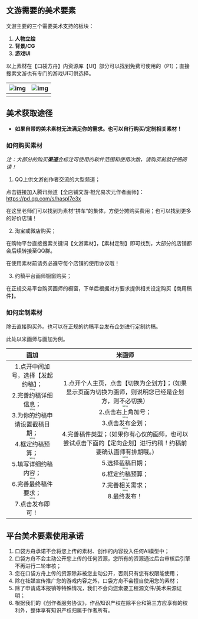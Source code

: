 ## 文游需要的美术要素

文游主要的三个需要美术支持的板块：

1. **人物立绘**
2. **背景/CG**
3. **游戏UI**

以上素材在【口袋方舟】内资源库【UI】部分可以找到免费可使用的（P1）；直接搜索文游也有专门的游戏UI可供选择。

| ![img](https://arkimg.ark.online/1760681494193-315.webp) | ![img](https://arkimg.ark.online/1760681494193-316.webp) |
| -------------------------------------------------------- | -------------------------------------------------------- |
|                                                          |                                                          |

## 美术获取途径

- **如果自带的美术素材无法满足你的需求。也可以自行购买/定制相关素材！**

### 如何购买素材

*注：大部分的购买**渠道**会标注可使用的软件范围和使用次数，请购买前就仔细阅读！*

1. QQ上供文游创作者交流的大型频道；

点击链接加入腾讯频道【全店铺文游·橙光易次元作者画师】：https://pd.qq.com/s/haspl7e3x

在这里老师们可以找到为素材“拼车”的集体，方便分摊购买费用；也可以找到更多的好价店铺！

2. 淘宝或微店购买；

在购物平台直接搜索关键词【文游素材】，【素材定制】即可找到，大部分的店铺都会后续转接至QQ群。

在使用素材前请务必遵守每个店铺的使用协议哦！

3. 约稿平台画师橱窗购买；

在正规交易平台购买画师的橱窗，下单后根据对方要求提供相关设定购买【商用稿件】。

### 如何定制素材

除去直接购买外。也可以在正规的约稿平台发布企划进行定制约稿。

此处以米画师与画加为例。

|                           **画加**                           |                          **米画师**                          |
| :----------------------------------------------------------: | :----------------------------------------------------------: |
| 1.点开中间加号，选择【发起约稿】；<br /><img src="https://arkimg.ark.online/1760693612301-2-1760693637830-35.webp" alt="img" style="zoom: 33%;" /><br />2.完善约稿详细信息；<br /><img src="https://arkimg.ark.online/1760693749931-71.webp" alt="img" style="zoom:33%;" /><br />3.为你的约稿申请设置截稿日期；<br /><img src="https://arkimg.ark.online/1760693760690-82-1760693774933-95-1760693800678-128.webp" alt="img" style="zoom:33%;" /><br />4.框定约稿预算；<br /><img src="https://arkimg.ark.online/1760693774929-93-1760693786422-104-1760693791757-118.webp" alt="img" style="zoom:33%;" /><br />5.填写详细约稿内容；<br /><img src="https://arkimg.ark.online/1760693791756-113.webp" alt="img" style="zoom:33%;" /><br />6.完善最终稿件要求；<br /><img src="https://arkimg.ark.online/1760693800648-125.webp" alt="img" style="zoom:33%;" /><br />7.点击发布即可！ | 1.点开个人主页，点击【切换为企划方】；（如果显示页面为切换为画师，则说明您已经是企划方，则不必切换）<br /><img src="https://arkimg.ark.online/1760693823968-138-1760693832070-165-1760693845407-178-1760693851791-192-1760693869759-217.webp" alt="img" style="zoom:33%;" /><br />2.点击右上角加号；<br /><img src="https://arkimg.ark.online/1760693832064-153.webp" alt="img" style="zoom:33%;" /><br />3.点击发布企划；<br /><img src="https://arkimg.ark.online/1760693845404-168-1760693860530-205-1760693876825-232.webp" alt="img" style="zoom:33%;" /><br />4.完善稿件类型；（如果你有心仪的画师，也可以尝试点击下面的【定向企划】进行约稿！约稿前要确认画师有排期哦。)<br /><img src="https://arkimg.ark.online/1760693851790-183.webp" alt="img" style="zoom:33%;" /><br />5.选择截稿日期；<br /><img src="https://arkimg.ark.online/1760693860529-198.webp" alt="img" style="zoom:33%;" /><br />6.框定约稿预算；<br /><img src="https://arkimg.ark.online/1760693869755-213.webp" alt="img" style="zoom:33%;" /><br />7.完善相关需求；<br /><img src="https://arkimg.ark.online/1760693876821-228.webp" alt="img" style="zoom:33%;" /><br />8.最终发布！ |



## 平台美术要素使用承诺

1. 口袋方舟承诺不会将您上传的素材、创作的内容投入任何AI模型中；
2. 口袋方舟不会主动公开您上传的任何资源，您所有的资源通过后台审核后引擎不再进行二轮审核；
3. 您在口袋方舟上传的资源除非被您主动公开，否则只有您有权限能使用；
4. 除在社媒宣传推广您的游戏内容之外，口袋方舟不会擅自使用您的素材；
5. 除了申请成本报销等特殊情况，我们不会向您索要工程源文件/美术来源证明；
6. 根据我们的《创作者服务协议》，作品知识产权在除平台和第三方应享有的权利外，整体享有知识产权归属于作者所有。